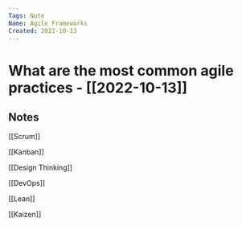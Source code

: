 ```yaml
---
Tags: Note
Name: Agile Frameworks
Created: 2022-10-13
---
```

# What are the most common agile practices - [[2022-10-13]]
## Notes
[[Scrum]]

[[Kanban]]

[[Design Thinking]]

[[DevOps]]

[[Lean]]

[[Kaizen]]
